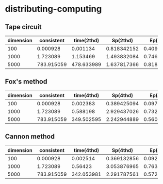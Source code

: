 # distributing-computing

## Tape circuit
|dimension|consistent|time(2thd) |Sp(2thd)   |Ep(2thd)   |time(4thd) |Sp(4thd)   |Ep(4thd)   |
|---------|----------|-----------|-----------|-----------|-----------|-----------|-----------|
|100      |0.000928  |0.001134   |0.818342152|0.409171076|0.001521   |0.610124918|0.152531229|
|1000     |1.723089  |1.153469   |1.493832084|0.746916042|1.855678   |0.928549565|0.232137391|
|5000     |783.915059|478.633989 |1.637817366|0.818908683|501.116598 |1.564336648|0.391084162|


## Fox's method
|dimension|consistent|time(4thd) |Sp(4thd)   |Ep(4thd)   |
|---------|----------|-----------|-----------|-----------|
|100      |0.000928  |0.002383   |0.389425094|0.097356274|
|1000     |1.723089  |0.588198   |2.929437026|0.732359257|
|5000     |783.915059|349.502595 |2.242944889|0.560736222|

## Cannon method
|dimension|consistent|time(4thd) |Sp(4thd)   |Ep(4thd)   |
|---------|----------|-----------|-----------|-----------|
|100      |0.000928  |0.002514   |0.369132856|0.092283214|
|1000     |1.723089  |0.56423    |3.053876965|0.763469241|
|5000     |783.915059|342.053981 |2.291787561|0.57294689 |
